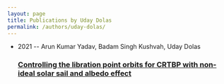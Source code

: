 ```yaml
---
layout: page
title: Publications by Uday Dolas
permalink: /authors/uday-dolas/
---
```


<ul class="post-list">
<li><span class='post-meta'>2021 -- Arun Kumar Yadav, Badam Singh Kushvah, Uday Dolas</span><h3><a class='post-link' href='../../controlling-the-libration-point-orbits-for-crtbp-with-non-ideal-solar-sail-and-albedo-effect'>Controlling the libration point orbits for CRTBP with non-ideal solar sail and albedo effect</a></h3></li>

</ul>
